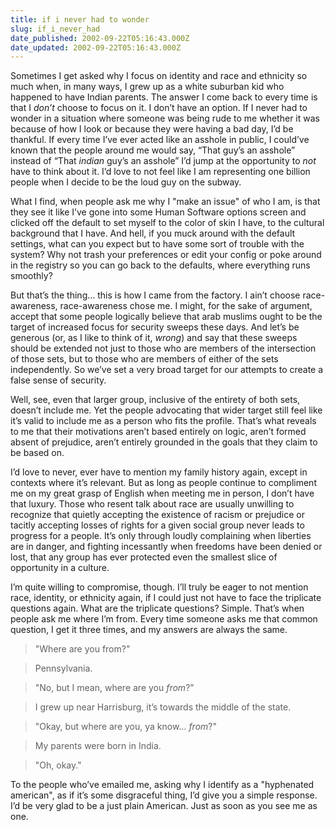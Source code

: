 ```yaml
---
title: if i never had to wonder
slug: if_i_never_had
date_published: 2002-09-22T05:16:43.000Z
date_updated: 2002-09-22T05:16:43.000Z
---
```


Sometimes I get asked why I focus on identity and race and ethnicity so much when, in many ways, I grew up as a white suburban kid who happened to have Indian parents. The answer I come back to every time is that I *don’t* choose to focus on it. I don’t have an option. If I never had to wonder in a situation where someone was being rude to me whether it was because of how I look or because they were having a bad day, I’d be thankful. If every time I’ve ever acted like an asshole in public, I could’ve known that the people around me would say, “That guy’s an asshole” instead of “That *indian* guy’s an asshole” I’d jump at the opportunity to *not* have to think about it. I’d love to not feel like I am representing one billion people when I decide to be the loud guy on the subway.

What I find, when people ask me why I "make an issue" of who I am, is that they see it like I’ve gone into some Human Software options screen and clicked off the default to set myself to the color of skin I have, to the cultural background that I have. And hell, if you muck around with the default settings, what can you expect but to have some sort of trouble with the system? Why not trash your preferences or edit your config or poke around in the registry so you can go back to the defaults, where everything runs smoothly?

But that’s the thing… this is how I came from the factory. I ain’t choose race-awareness, race-awareness chose me. I might, for the sake of argument, accept that some people logically believe that arab muslims ought to be the target of increased focus for security sweeps these days. And let’s be generous (or, as I like to think of it, *wrong*) and say that these sweeps should be extended not just to those who are members of the intersection of those sets, but to those who are members of either of the sets independently. So we’ve set a very broad target for our attempts to create a false sense of security.

Well, see, even that larger group, inclusive of the entirety of both sets, doesn’t include me. Yet the people advocating that wider target still feel like it’s valid to include me as a person who fits the profile. That’s what reveals to me that their motivations aren’t based entirely on logic, aren’t formed absent of prejudice, aren’t entirely grounded in the goals that they claim to be based on.

I’d love to never, ever have to mention my family history again, except in contexts where it’s relevant. But as long as people continue to compliment me on my great grasp of English when meeting me in person, I don’t have that luxury. Those who resent talk about race are usually unwilling to recognize that quietly accepting the existence of racism or prejudice or tacitly accepting losses of rights for a given social group never leads to progress for a people. It’s only through loudly complaining when liberties are in danger, and fighting incessantly when freedoms have been denied or lost, that any group has ever protected even the smallest slice of opportunity in a culture.

I’m quite willing to compromise, though. I’ll truly be eager to not mention race, identity, or ethnicity again, if I could just not have to face the triplicate questions again. What are the triplicate questions? Simple. That’s when people ask me where I’m from. Every time someone asks me that common question, I get it three times, and my answers are always the same.

> "Where are you from?"

> Pennsylvania.

> "No, but I mean, where are you *from*?"

> I grew up near Harrisburg, it’s towards the middle of the state.

> "Okay, but where are you, ya know… *from*?"

> My parents were born in India.

> "Oh, okay."

To the people who’ve emailed me, asking why I identify as a "hyphenated american", as if it’s some disgraceful thing, I’d give you a simple response. I’d be very glad to be a just plain American. Just as soon as you see me as one.
